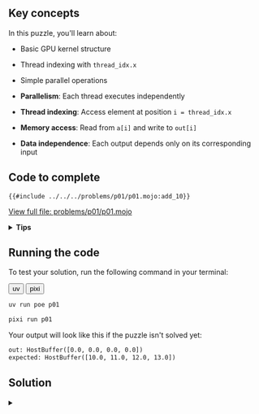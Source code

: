 ## Key concepts

In this puzzle, you'll learn about:
- Basic GPU kernel structure
- Thread indexing with `thread_idx.x`
- Simple parallel operations

- **Parallelism**: Each thread executes independently
- **Thread indexing**: Access element at position `i = thread_idx.x`
- **Memory access**: Read from `a[i]` and write to `out[i]`
- **Data independence**: Each output depends only on its corresponding input

## Code to complete

```mojo
{{#include ../../../problems/p01/p01.mojo:add_10}}
```
<a href="{{#include ../_includes/repo_url.md}}/blob/main/problems/p01/p01.mojo" class="filename">View full file: problems/p01/p01.mojo</a>

<details>
<summary><strong>Tips</strong></summary>

<div class="solution-tips">

1. Store `thread_idx.x` in `i`
2. Add 10 to `a[i]`
3. Store result in `out[i]`
</div>
</details>

## Running the code

To test your solution, run the following command in your terminal:

<div class="code-tabs" data-tab-group="package-manager">
  <div class="tab-buttons">
    <button class="tab-button">uv</button>
    <button class="tab-button">pixi</button>
  </div>
  <div class="tab-content">

```bash
uv run poe p01
```

  </div>
  <div class="tab-content">

```bash
pixi run p01
```

  </div>
</div>

Your output will look like this if the puzzle isn't solved yet:
```txt
out: HostBuffer([0.0, 0.0, 0.0, 0.0])
expected: HostBuffer([10.0, 11.0, 12.0, 13.0])
```

## Solution

<details class="solution-details">
<summary></summary>

```mojo
{{#include ../../../solutions/p01/p01.mojo:add_10_solution}}
```

<div class="solution-explanation">

This solution:
- Gets thread index with `i = thread_idx.x`
- Adds 10 to input value: `out[i] = a[i] + 10.0`
</div>
</details>
